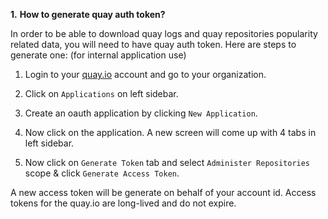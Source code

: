 **1.** **How to generate quay auth token?**

In order to be able to download quay logs and quay repositories popularity related data, you will need to have quay auth token. Here are steps to generate one: (for internal application use)

1. Login to your [quay.io](https://quay.io) account and go to your organization.

2. Click on `Applications` on left sidebar.

3. Create an oauth application by clicking `New Application`.

4. Now click on the application. A new screen will come up with 4 tabs in left sidebar.

5. Now click on `Generate Token` tab and select `Administer Repositories` scope & click `Generate Access Token`.

A new access token will be generate on behalf of your account id. Access tokens for the quay.io are long-lived and do not expire.